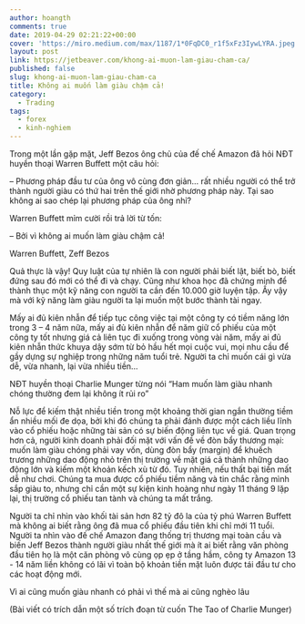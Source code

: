 ```yaml
---
author: hoangth
comments: true
date: 2019-04-29 02:21:22+00:00
cover: 'https://miro.medium.com/max/1187/1*0FqDC0_r1f5xFz3IywLYRA.jpeg'
layout: post
link: https://jetbeaver.com/khong-ai-muon-lam-giau-cham-ca/
published: false
slug: khong-ai-muon-lam-giau-cham-ca
title: Không ai muốn làm giàu chậm cả!
category:
  - Trading
tags:
  - forex
  - kinh-nghiem
---
```


Trong một lần gặp mặt, Jeff Bezos ông chủ của đế chế Amazon đã hỏi NĐT huyền thoại Warren Buffett một câu hỏi:

– Phương pháp đầu tư của ông vô cùng đơn giản… rất nhiều người có thể trở thành người giàu có thứ hai trên thế giới nhờ phương pháp này. Tại sao không ai sao chép lại phương pháp của ông nhỉ?

Warren Buffett mỉm cười rồi trả lời từ tốn:

– Bởi vì không ai muốn làm giàu chậm cả!

Warren Buffett, Zeff Bezos

Quả thực là vậy! Quy luật của tự nhiên là con người phải biết lật, biết bò, biết đứng sau đó mới có thể đi và chạy. Cũng như khoa học đã chứng minh để thành thục một kỹ năng con người ta cần đến 10.000 giờ luyện tập. Ấy vậy mà với kỹ năng làm giàu người ta lại muốn một bước thành tài ngay.

Mấy ai đủ kiên nhẫn để tiếp tục công việc tại một công ty có tiềm năng lớn trong 3 – 4 năm nữa, mấy ai đủ kiên nhẫn để năm giữ cổ phiếu của một công ty tốt nhưng giá cả liên tục đi xuống trong vòng vài năm, mấy ai đủ kiên nhẫn thức khuya dậy sớm từ bỏ hầu hết mọi cuộc vui, mọi nhu cầu để gầy dựng sự nghiệp trong những năm tuổi trẻ. Người ta chỉ muốn cái gì vừa dễ, vừa nhanh, lại vừa nhiều tiền…

NĐT huyền thoại Charlie Munger từng nói “Ham muốn làm giàu nhanh chóng thường đem lại không ít rủi ro”

Nỗ lực để kiếm thật nhiều tiền trong một khoảng thời gian ngắn thường tiềm ẩn nhiều mối đe dọa, bởi khi đó chúng ta phải đánh được một cách liều lĩnh vào cổ phiếu hoặc những tài sản có sự biến động liên tục về giá. Quan trọng hơn cả, người kinh doanh phải đối mặt với vấn đề về đòn bẩy thương mại: muốn làm giàu chóng phải vay vốn, dùng đòn bẩy (margin) để khuếch trương những dao động nhỏ trên thị trường về mặt giá cả thành những dao động lớn và kiếm một khoản kếch xù từ đó. Tuy nhiên, nếu thất bại tiền mất dễ như chơi. Chúng ta mua được cổ phiếu tiềm năng và tin chắc rằng mình sắp giàu to, nhưng chỉ cần một sự kiện kinh hoàng như ngày 11 tháng 9 lặp lại, thị trường cổ phiếu tan tành và chúng ta mất trắng.

Người ta chỉ nhìn vào khối tài sản hơn 82 tỷ đô la của tỷ phú Warren Buffett mà không ai biết rằng ông đã mua cổ phiếu đầu tiên khi chỉ mới 11 tuổi. Người ta nhìn vào đế chế Amazon đang thống trị thương mại toàn cầu và biến Jeff Bezos thành người giàu nhất thế giới mà ít ai biết rằng văn phòng đầu tiên họ là một căn phòng vô cùng ọp ẹp ở tầng hầm, công ty Amazon 13 - 14 năm liền không có lãi vì toàn bộ khoản tiền mặt luôn được tái đầu tư cho các hoạt động mới.

Vì ai cũng muốn giàu nhanh có phải vì thế mà ai cũng nghèo lâu

(Bài viết có trích dẫn một số trích đoạn từ cuốn The Tao of Charlie Munger)
